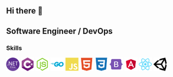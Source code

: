 <h2>Hi there 👋 </h2> 

Software Engineer / DevOps
---------

### Skills
<p align="left">
  <img src="https://raw.githubusercontent.com/renatodans/renatodans/main/netcore.svg" width="36" height="36" alt="NetCore" />
  <img src="https://raw.githubusercontent.com/renatodans/renatodans/main/c.svg" width="36" height="36" alt="CSharp" />
  <img src="https://raw.githubusercontent.com/renatodans/renatodans/main/nodejs.svg" width="36" height="36" alt="NodeJS" />
  <img src="https://raw.githubusercontent.com/renatodans/renatodans/main/go.svg" width="36" height="36" alt="Go" />
  <img src="https://raw.githubusercontent.com/renatodans/renatodans/main/javascript.svg" width="36" height="36" alt="javascript" />
  <img src="https://raw.githubusercontent.com/renatodans/renatodans/main/html5.svg" width="36" height="36" alt="html5" />
  <img src="https://raw.githubusercontent.com/renatodans/renatodans/main/css3.svg" width="36" height="36" alt="css3" />
  <img src="https://raw.githubusercontent.com/renatodans/renatodans/main/bootstrap.svg" width="36" height="36" alt="Bootstrap" />
  <img src="https://raw.githubusercontent.com/renatodans/renatodans/main/angular.svg" width="36" height="36" alt="Angular" />
  <img src="https://raw.githubusercontent.com/renatodans/renatodans/main/reactjs.svg" width="36" height="36" alt="ReactJs" />
  <img src="https://raw.githubusercontent.com/renatodans/renatodans/main/unity3d.svg" width="36" height="36" alt="Unity3d" />
</p>
